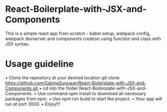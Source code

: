# React-Boilerplate-with-JSX-and-Components

This is a simple react app from scratch - babel setup, webpack config, webpack devserver and components creation using function and class with JSX syntax.

# Usage guideline

• Clone the repository at your desired location 
  git clone https://github.com/SabinaSunuwar/React-Boilerplate-with-JSX-and-Components.git
• cd into the folder React-Boilerplate-with-JSX-and-Components.
• Use command npm install to download all necessary packages from npm.
• Use npm run build to start the project.
• Your app will run at port 3000.
• Enjoy!!!
